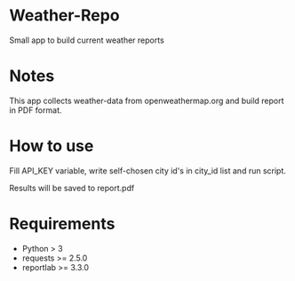 # Weather-Repo
Small app to build current weather reports

# Notes
This app collects weather-data from openweathermap.org and build report in PDF format.

# How to use
Fill API_KEY variable, write self-chosen city id's in city_id list and run script.

Results will be saved to report.pdf

# Requirements
* Python > 3
* requests >= 2.5.0
* reportlab >= 3.3.0
